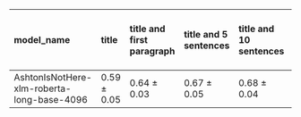 | model_name                                 | title           | title and first paragraph   | title and 5 sentences   | title and 10 sentences   | title and first sentence each paragraph   | raw text            |
|:-------------------------------------------|:----------------|:----------------------------|:------------------------|:-------------------------|:------------------------------------------|:--------------------|
| AshtonIsNotHere-xlm-roberta-long-base-4096 | 0.59 $\pm$ 0.05 | 0.64 $\pm$ 0.03             | 0.67 $\pm$ 0.05         | 0.68 $\pm$ 0.04          | 0.68 $\pm$ 0.04                           | **0.73 $\pm$ 0.03** |